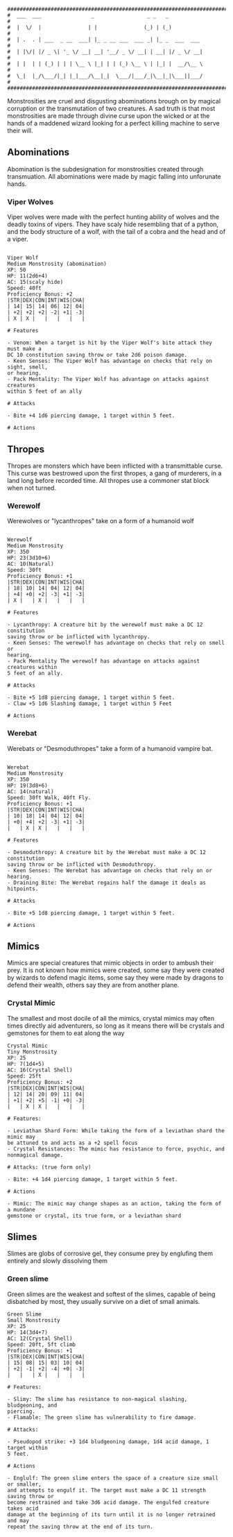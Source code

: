 ```
################################################################################
#  ___  ___                _                 _ _   _                           #
#  |  \/  |               | |               (_) | (_)                          #
#  | .  . | ___  _ __  ___| |_ _ __ ___  ___ _| |_ _  ___  ___                 #
#  | |\/| |/ _ \| '_ \/ __| __| '__/ _ \/ __| | __| |/ _ \/ __|                #
#  | |  | | (_) | | | \__ \ |_| | | (_) \__ \ | |_| |  __/\__ \                #
#  \_|  |_/\___/|_| |_|___/\__|_|  \___/|___/_|\__|_|\___||___/                #
################################################################################

```
Monstrosities are cruel and disgusting abominations brough on by magical 
corruption or the transmutation of two creatures. A sad truth is that most
monstrosities are made through divine curse upon the wicked or at the hands of a 
maddened wizard looking for a perfect killing machine to serve their will.

## Abominations
Abomination is the subdesignation for monstrosities created through 
transmuation. All abominations were made by magic falling into unforunate hands.

### Viper Wolves
Viper wolves were made with the perfect hunting ability of wolves and the deadly
toxins of vipers. They have scaly hide resembling that of a python, and the body
structure of a wolf, with the tail of a cobra and the head and of a viper.

```

Viper Wolf
Medium Monstrosity (abomination)
XP: 50 
HP: 11(2d6+4)
AC: 15(scaly hide)
Speed: 40ft
Proficiency Bonus: +2
|STR|DEX|CON|INT|WIS|CHA|
| 14| 15| 14| 06| 12| 04|
| +2| +2| +2| -2| +1| -3|
| X | X |   |   |   |   |

# Features

- Venom: When a target is hit by the Viper Wolf's bite attack they must make a
DC 10 constitution saving throw or take 2d6 poison damage.
- Keen Senses: The Viper Wolf has advantage on checks that rely on sight, smell,
or hearing.
- Pack Mentality: The Viper Wolf has advantage on attacks against creatures 
within 5 feet of an ally

# Attacks

- Bite +4 1d6 piercing damage, 1 target within 5 feet.

# Actions

``` 

## Thropes
Thropes are monsters which have been inflicted with a transmittable curse. This
curse was bestrowed upon the first thropes, a gang of murderers, in a land long
before recorded time. All thropes use a commoner stat block when not turned.

### Werewolf
Werewolves or "lycanthropes" take on a form of a humanoid wolf

```

Werewolf
Medium Monstrosity
XP: 350
HP: 23(3d10+6)
AC: 10(Natural)
Speed: 30ft
Proficiency Bonus: +1
|STR|DEX|CON|INT|WIS|CHA|
| 18| 10| 14| 04| 12| 04|
| +4| +0| +2| -3| +1| -3|
| X |   | X |   |   |   |

# Features

- Lycanthropy: A creature bit by the werewolf must make a DC 12 constitution 
saving throw or be inflicted with lycanthropy.
- Keen Senses: The werewolf has advantage on checks that rely on smell or 
hearing.
- Pack Mentality The werewolf has advantage on attacks against creatures within
5 feet of an ally.

# Attacks

- Bite +5 1d8 piercing damage, 1 target within 5 feet.
- Claw +5 1d6 Slashing damage, 1 target within 5 Feet

# Actions

``` 

### Werebat
Werebats or "Desmoduthropes" take a form of a humanoid vampire bat.

```

Werebat
Medium Monstrosity
XP: 350
HP: 19(3d8+6)
AC: 14(natural)
Speed: 30ft Walk, 40ft Fly.
Proficiency Bonus: +1
|STR|DEX|CON|INT|WIS|CHA|
| 10| 18| 14| 04| 12| 04|
| +0| +4| +2| -3| +1| -3|
|   | X | X |   |   |   |

# Features

- Desmoduthropy: A creature bit by the Werebat must make a DC 12 constitution 
saving throw or be inflicted with Desmoduthropy.
- Keen Senses: The Werebat has advantage on checks that rely on or hearing.
- Draining Bite: The Werebat regains half the damage it deals as hitpoints.

# Attacks

- Bite +5 1d8 piercing damage, 1 target within 5 feet.

# Actions

``` 

## Mimics
Mimics are special creatures that mimic objects in order to ambush their prey. 
It is not known how mimics were created, some say they were created by wizards
to defend magic items, some say they were made by dragons to defend their 
wealth, others say they are from another plane.

### Crystal Mimic
The smallest and most docile of all the mimics, crystal mimics may often times
directly aid adventurers, so long as it means there will be crystals and 
gemstones for them to eat along the way

```
Crystal Mimic
Tiny Monstrosity
XP: 25 
HP: 7(1d4+5)
AC: 16(Crystal Shell)
Speed: 25ft
Proficiency Bonus: +2
|STR|DEX|CON|INT|WIS|CHA|
| 12| 14| 20| 09| 11| 04|
| +1| +2| +5| -1| +0| -3|
|   | X | X |   |   |   |

# Features:

- Leviathan Shard Form: While taking the form of a leviathan shard the mimic may 
be attuned to and acts as a +2 spell focus
- Crystal Resistances: The mimic has resistance to force, psychic, and 
nonmagical damage.

# Attacks: (true form only)

- Bite: +4 1d4 piercing damage, 1 target within 5 feet.

# Actions

- Mimic: The mimic may change shapes as an action, taking the form of a mundane 
gemstone or crystal, its true form, or a leviathan shard

```

## Slimes
Slimes are globs of corrosive gel, they consume prey by englufing them entirely
and slowly dissolving them

### Green slime
Green slimes are the weakest and softest of the slimes, capable of being 
disbatched by most, they usually survive on a diet of small animals.

```
Green Slime
Small Monstrosity
XP: 25 
HP: 14(3d4+7)
AC: 12(Crystal Shell)
Speed: 20ft, 5ft climb
Proficiency Bonus: +1
|STR|DEX|CON|INT|WIS|CHA|
| 15| 08| 15| 03| 10| 04|
| +2| -1| +2| -4| +0| -3|
|   |   | X |   |   |   |

# Features:

- Slimy: The slime has resistance to non-magical slashing, bludgeoning, and 
piercing.
- Flamable: The green slime has vulnerability to fire damage.

# Attacks:

- Pseudopod strike: +3 1d4 bludgeoning damage, 1d4 acid damage, 1 target within 
5 feet.

# Actions

- Englulf: The green slime enters the space of a creature size small or smaller,
and attempts to engulf it. The target must make a DC 11 strength saving throw or
become restrained and take 3d6 acid damage. The engulfed creature takes acid 
damage at the beginning of its turn until it is no longer retrained and may 
repeat the saving throw at the end of its turn. 

```
